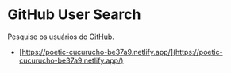 # GitHub User Search

Pesquise os usuários do [GitHub](https://github.com/).

- [https://poetic-cucurucho-be37a9.netlify.app/](https://poetic-cucurucho-be37a9.netlify.app/)